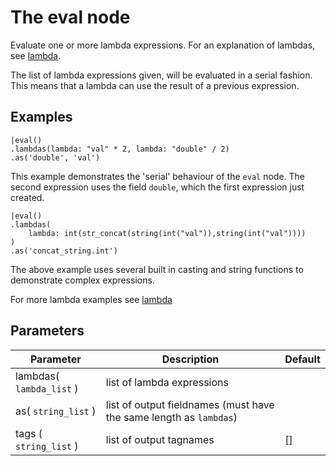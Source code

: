 The eval node
=====================

Evaluate one or more lambda expressions.
For an explanation of lambdas, see [lambda](../dfs_script_language/lambda_expressions.html).

The list of lambda expressions given, will be evaluated in a serial fashion.
This means that a lambda can use the result of a previous expression.


Examples
--------
```dfs  
|eval()
.lambdas(lambda: "val" * 2, lambda: "double" / 2)
.as('double', 'val')
```

This example demonstrates the 'serial' behaviour of the `eval` node.
The second expression uses the field `double`, which the first expression just created.


    |eval()
    .lambdas(
        lambda: int(str_concat(string(int("val")),string(int("val"))))
    )
    .as('concat_string.int')

The above example uses several built in casting and string functions to demonstrate complex expressions.


For more lambda examples see [lambda](../dfs_script_language/lambda_expressions.html)


Parameters
----------

Parameter     | Description | Default 
--------------|-------------|--------- 
lambdas( `lambda_list` )| list of lambda expressions |
as( `string_list` )| list of output fieldnames (must have the same length as `lambdas`)|
tags ( `string_list` )|list of output tagnames | []
